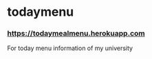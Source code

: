 # todaymenu

<h3><a href="https://todaymealmenu.herokuapp.com" target="_blank">https://todaymealmenu.herokuapp.com</a></h3>

For today menu information of my university
